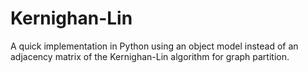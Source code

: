 # Kernighan-Lin

A quick implementation in Python using an object model instead of an adjacency matrix of the Kernighan-Lin algorithm for graph partition.
